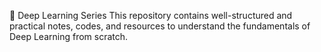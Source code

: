🚀 Deep Learning Series
This repository contains well-structured and practical notes, codes, and resources to understand the fundamentals of Deep Learning from scratch.
